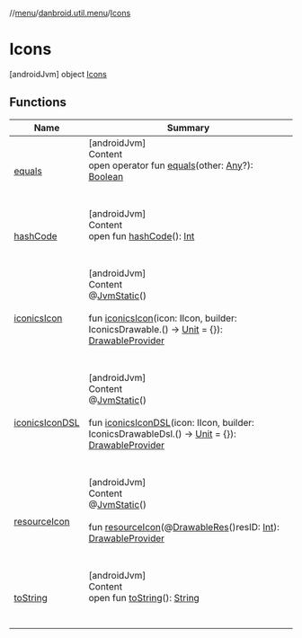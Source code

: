 //[menu](../../index.md)/[danbroid.util.menu](../index.md)/[Icons](index.md)



# Icons  
 [androidJvm] object [Icons](index.md)   


## Functions  
  
|  Name|  Summary| 
|---|---|
| <a name="kotlin/Any/equals/#kotlin.Any?/PointingToDeclaration/"></a>[equals](../../danbroid.util.menu.ui/-menu-item-diff-callback/index.md#%5Bkotlin%2FAny%2Fequals%2F%23kotlin.Any%3F%2FPointingToDeclaration%2F%5D%2FFunctions%2F1374212051)| <a name="kotlin/Any/equals/#kotlin.Any?/PointingToDeclaration/"></a>[androidJvm]  <br>Content  <br>open operator fun [equals](../../danbroid.util.menu.ui/-menu-item-diff-callback/index.md#%5Bkotlin%2FAny%2Fequals%2F%23kotlin.Any%3F%2FPointingToDeclaration%2F%5D%2FFunctions%2F1374212051)(other: [Any](https://kotlinlang.org/api/latest/jvm/stdlib/kotlin/-any/index.html)?): [Boolean](https://kotlinlang.org/api/latest/jvm/stdlib/kotlin/-boolean/index.html)  <br><br><br>
| <a name="kotlin/Any/hashCode/#/PointingToDeclaration/"></a>[hashCode](../../danbroid.util.menu.ui/-menu-item-diff-callback/index.md#%5Bkotlin%2FAny%2FhashCode%2F%23%2FPointingToDeclaration%2F%5D%2FFunctions%2F1374212051)| <a name="kotlin/Any/hashCode/#/PointingToDeclaration/"></a>[androidJvm]  <br>Content  <br>open fun [hashCode](../../danbroid.util.menu.ui/-menu-item-diff-callback/index.md#%5Bkotlin%2FAny%2FhashCode%2F%23%2FPointingToDeclaration%2F%5D%2FFunctions%2F1374212051)(): [Int](https://kotlinlang.org/api/latest/jvm/stdlib/kotlin/-int/index.html)  <br><br><br>
| <a name="danbroid.util.menu/Icons/iconicsIcon/#com.mikepenz.iconics.typeface.IIcon#kotlin.Function1[com.mikepenz.iconics.IconicsDrawable,kotlin.Unit]/PointingToDeclaration/"></a>[iconicsIcon](iconics-icon.md)| <a name="danbroid.util.menu/Icons/iconicsIcon/#com.mikepenz.iconics.typeface.IIcon#kotlin.Function1[com.mikepenz.iconics.IconicsDrawable,kotlin.Unit]/PointingToDeclaration/"></a>[androidJvm]  <br>Content  <br>@[JvmStatic](https://kotlinlang.org/api/latest/jvm/stdlib/kotlin.jvm/-jvm-static/index.html)()  <br>  <br>fun [iconicsIcon](iconics-icon.md)(icon: IIcon, builder: IconicsDrawable.() -> [Unit](https://kotlinlang.org/api/latest/jvm/stdlib/kotlin/-unit/index.html) = {}): [DrawableProvider](../index.md#%5Bdanbroid.util.menu%2FDrawableProvider%2F%2F%2FPointingToDeclaration%2F%5D%2FClasslikes%2F1374212051)  <br><br><br>
| <a name="danbroid.util.menu/Icons/iconicsIconDSL/#com.mikepenz.iconics.typeface.IIcon#kotlin.Function1[com.mikepenz.iconics.dsl.IconicsDrawableDsl,kotlin.Unit]/PointingToDeclaration/"></a>[iconicsIconDSL](iconics-icon-d-s-l.md)| <a name="danbroid.util.menu/Icons/iconicsIconDSL/#com.mikepenz.iconics.typeface.IIcon#kotlin.Function1[com.mikepenz.iconics.dsl.IconicsDrawableDsl,kotlin.Unit]/PointingToDeclaration/"></a>[androidJvm]  <br>Content  <br>@[JvmStatic](https://kotlinlang.org/api/latest/jvm/stdlib/kotlin.jvm/-jvm-static/index.html)()  <br>  <br>fun [iconicsIconDSL](iconics-icon-d-s-l.md)(icon: IIcon, builder: IconicsDrawableDsl.() -> [Unit](https://kotlinlang.org/api/latest/jvm/stdlib/kotlin/-unit/index.html) = {}): [DrawableProvider](../index.md#%5Bdanbroid.util.menu%2FDrawableProvider%2F%2F%2FPointingToDeclaration%2F%5D%2FClasslikes%2F1374212051)  <br><br><br>
| <a name="danbroid.util.menu/Icons/resourceIcon/#kotlin.Int/PointingToDeclaration/"></a>[resourceIcon](resource-icon.md)| <a name="danbroid.util.menu/Icons/resourceIcon/#kotlin.Int/PointingToDeclaration/"></a>[androidJvm]  <br>Content  <br>@[JvmStatic](https://kotlinlang.org/api/latest/jvm/stdlib/kotlin.jvm/-jvm-static/index.html)()  <br>  <br>fun [resourceIcon](resource-icon.md)(@[DrawableRes](https://developer.android.com/reference/kotlin/androidx/annotation/DrawableRes.html)()resID: [Int](https://kotlinlang.org/api/latest/jvm/stdlib/kotlin/-int/index.html)): [DrawableProvider](../index.md#%5Bdanbroid.util.menu%2FDrawableProvider%2F%2F%2FPointingToDeclaration%2F%5D%2FClasslikes%2F1374212051)  <br><br><br>
| <a name="kotlin/Any/toString/#/PointingToDeclaration/"></a>[toString](../../danbroid.util.menu.ui/-menu-item-diff-callback/index.md#%5Bkotlin%2FAny%2FtoString%2F%23%2FPointingToDeclaration%2F%5D%2FFunctions%2F1374212051)| <a name="kotlin/Any/toString/#/PointingToDeclaration/"></a>[androidJvm]  <br>Content  <br>open fun [toString](../../danbroid.util.menu.ui/-menu-item-diff-callback/index.md#%5Bkotlin%2FAny%2FtoString%2F%23%2FPointingToDeclaration%2F%5D%2FFunctions%2F1374212051)(): [String](https://kotlinlang.org/api/latest/jvm/stdlib/kotlin/-string/index.html)  <br><br><br>

